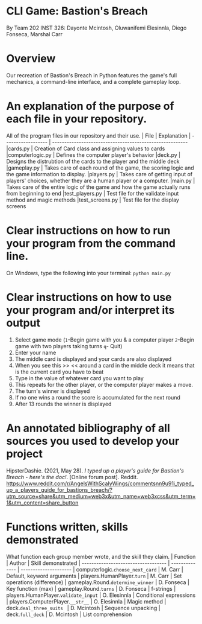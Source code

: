 # CLI Game: Bastion's Breach
By Team 202 INST 326: 
Dayonte Mcintosh, Oluwanifemi Elesinnla, Diego Fonseca, Marshal Carr

# Overview
Our recreation of Bastion's Breach in Python features the game's full mechanics,
a command-line interface, and a complete gameplay loop.


# An explanation of the purpose of each file in your repository.
All of the program files in our repository and their use.
| File               | Explanation
| ------------------ | --------------------------------------------------------
|cards.py            | Creation of Card class and assigning values to cards
|computerlogic.py    | Defines the computer player's behavior
|deck.py             | Designs the distrubtion of the cards to the player and 
                                the middle deck
|gameplay.py         | Takes care of each round of the game, the scoring logic
                                and the game information to display.
|players.py          | Takes care of getting input of players' choices, whether 
                                they are a human player or a computer.
|main.py             | Takes care of the entire logic of the game and how the
                               game actually runs from beginning to end
|test_players.py     | Test file for the validate input method and magic methods
|test_screens.py     | Test file for the display screens 


# Clear instructions on how to run your program from the command line. 
On Windows, type the following into your terminal:
```python main.py```

# Clear instructions on how to use your program and/or interpret its output
 1. Select game mode (`1`-Begin game with you & a computer player
                      `2`-Begin game with two players taking turns
                      `q`- Quit)
2. Enter your name 
3. The middle card is displayed and your cards are also displayed 
4. When you see this >> << around a card in the middle deck it means that
    is the current card you have to beat
3. Type in the value of whatever card you want to play
4. This repeats for the other player, or the computer player makes a move.
5. The turn's winner is displayed
6. If no one wins a round the score is accumulated for the next round
7. After 13 rounds the winner is displayed  


# An annotated bibliography of all sources you used to develop your project
HipsterDashie. (2021, May 28). 
*I typed up a player's guide for Bastion's Breach - here's the doc!*. 
[Online forum post]. Reddit. https://www.reddit.com/r/AngelsWithScalyWings/commentsnn9u91i_typed_up_a_players_guide_for_bastions_breach/?utm_source=share&utm_medium=web3x&utm_name=web3xcss&utm_term=1&utm_content=share_button

# Functions written, skills demonstrated
What function each group member wrote, and the skill they claim.
| Function                              | Author         | Skill demonstrated
| -----------------------------------   | -------------- | ---------------------
| computerlogic.`choose_next_card`      | M. Carr        | Default, 
                                                           keyword arguments
| players.HumanPlayer.`turn`            | M. Carr        | Set operations 
                                                           (difference)
| gameplay.Round.`determine_winner`     | D. Fonseca     | Key function (max)
| gameplay.Round.`turns`                | D. Fonseca     | f-strings 
| players.HumanPlayer.`validate_input`  | O. Elesinnla   | Conditional 
                                                           expressions
| players.ComputerPlayer.`__str__`      | O. Elesinnla   | Magic method 
| deck.`deal_three_suits `              | D. Mcintosh    | Sequence unpacking
| deck.`full_deck`                      | D. Mcintosh    | List comprehension